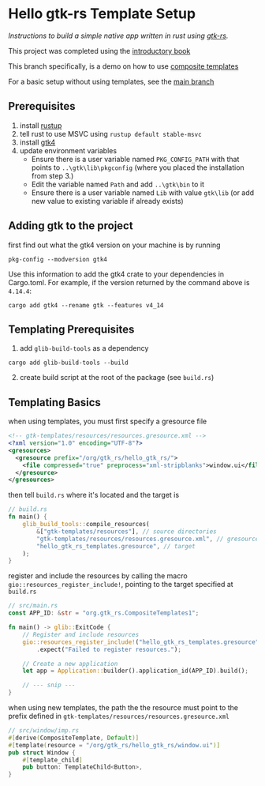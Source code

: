 # Hello gtk-rs Template Setup

*Instructions to build a simple native app written in rust using [gtk-rs](https://gtk-rs.org/).*


This project was completed using the [introductory book](https://gtk-rs.org/gtk4-rs/stable/latest/book/)

This branch specifically, is a demo on how to use [composite templates](https://gtk-rs.org/gtk4-rs/stable/latest/book/composite_templates.html)

For a basic setup without using templates, see the [main branch](https://github.com/rmarinn/hello-gtk-rs)

## Prerequisites

1. install [rustup](https://rustup.rs/)
2. tell rust to use MSVC using `rustup default stable-msvc`
3. install [gtk4](https://github.com/wingtk/gvsbuild#development-environment)
4. update environment variables
    * Ensure there is a user variable named `PKG_CONFIG_PATH` with that points to `..\gtk\lib\pkgconfig` (where you placed the installation from step 3.)
    * Edit the variable named `Path` and add `..\gtk\bin` to it
    * Ensure there is a user variable named `Lib` with value `gtk\lib` (or add new value to existing variable if already exists)

## Adding gtk to the project

first find out what the gtk4 version on your machine is by running
```
pkg-config --modversion gtk4
```
Use this information to add the gtk4 crate to your dependencies in Cargo.toml. For example, if the version returned by the command above is `4.14.4`:
```
cargo add gtk4 --rename gtk --features v4_14
```

## Templating Prerequisites

1. add `glib-build-tools` as a dependency
```
cargo add glib-build-tools --build
```
2. create build script at the root of the package (see `build.rs`)

## Templating Basics

when using templates, you must first specify a gresource file
```xml
<!-- gtk-templates/resources/resources.gresource.xml -->
<?xml version="1.0" encoding="UTF-8"?>
<gresources>
  <gresource prefix="/org/gtk_rs/hello_gtk_rs/">
    <file compressed="true" preprocess="xml-stripblanks">window.ui</file>
  </gresource>
</gresources>
```

then tell `build.rs` where it's located and the target is
```rust
// build.rs
fn main() {
    glib_build_tools::compile_resources(
        &["gtk-templates/resources"], // source directories 
        "gtk-templates/resources/resources.gresource.xml", // gresource
        "hello_gtk_rs_templates.gresource", // target
    );
}
```

register and include the resources by calling the macro `gio::resources_register_include!`, pointing to the target specified at `build.rs`
```rust
// src/main.rs
const APP_ID: &str = "org.gtk_rs.CompositeTemplates1";

fn main() -> glib::ExitCode {
    // Register and include resources
    gio::resources_register_include!("hello_gtk_rs_templates.gresource")
        .expect("Failed to register resources.");

    // Create a new application
    let app = Application::builder().application_id(APP_ID).build();

    // --- snip ---
}
```

when using new templates, the path the the resource must point to the prefix defined in `gtk-templates/resources/resources.gresource.xml`
```rust
// src/window/imp.rs
#[derive(CompositeTemplate, Default)]
#[template(resource = "/org/gtk_rs/hello_gtk_rs/window.ui")]
pub struct Window {
    #[template_child]
    pub button: TemplateChild<Button>,
}
```
